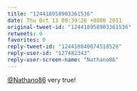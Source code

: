 ```yaml
---
title: "124418958903361536"
date: Thu Oct 13 09:39:26 +0000 2011
original-tweet-id: "124418958903361536"
retweets: 0
favorites: 0
reply-tweet-id: "124418840074518528"
reply-user-id: "127482343"
reply-user-screen-name: "Nathano86"
---
```

<a href="https://twitter.com/Nathano86">@Nathano86</a> very true!
